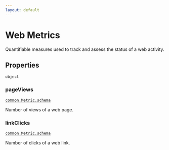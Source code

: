 ```yaml
---
layout: default
---
```


# Web Metrics

Quantifiable measures used to track and assess the status of a web activity.
## Properties

`object`


###  pageViews
[`common.Metric.schema`](../common/Metric.schema.md) 

Number of views of a web page.



###  linkClicks
[`common.Metric.schema`](../common/Metric.schema.md) 

Number of clicks of a web link.




